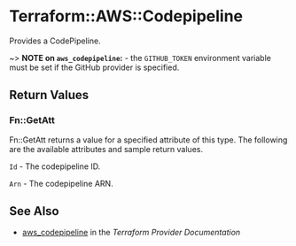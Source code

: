 # Terraform::AWS::Codepipeline

Provides a CodePipeline.

~> **NOTE on `aws_codepipeline`:** - the `GITHUB_TOKEN` environment variable must be set if the GitHub provider is specified.

## Return Values

### Fn::GetAtt

Fn::GetAtt returns a value for a specified attribute of this type. The following are the available attributes and sample return values.

`Id` - The codepipeline ID.

`Arn` - The codepipeline ARN.

## See Also

* [aws_codepipeline](https://www.terraform.io/docs/providers/aws/r/codepipeline.html) in the _Terraform Provider Documentation_